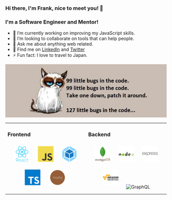 ### Hi there, I'm Frank, nice to meet you! 👋

### I'm a Software Engineer and Mentor!

- 🔭  I’m currently working on improving my JavaScript skills.
- 👯  I’m looking to collaborate on tools that can help people.
- 💬  Ask me about anything web related.
- 💼  Find me on [LinkedIn](https://www.linkedin.com/in/frankstepanski/ 'LinkedIn') and [Twitter](https://twitter.com/frankstepanski/ 'Twitter')
- ⚡ Fun fact: I love to travel to Japan.

![Profile Banner](profile-image.png?raw=true)

<table><tr><td valign="top" width="50%">

### Frontend  
<div align="center">  
<img style="margin: 10px" src="react-original-wordmark.svg" alt="React" height="50" />  
<img style="margin: 10px" src="javascript-original.svg" alt="JavaScript" height="50" />  
<img style="margin: 10px" src="webpack-original.svg" alt="Webpack" height="50" />  
<img style="margin: 10px" src="typescript-original.svg" alt="TypeScript" height="50" />  
<img style="margin: 10px" src="mocha.png" alt="Mocha" height="50" />  
</div>

</td><td valign="top" width="50%">

### Backend  
<div align="center">  
<img style="margin: 10px" src="mongodb-original-wordmark.svg" alt="MongoDB" height="50" />  
<img style="margin: 10px" src="nodejs-original-wordmark.svg" alt="Node.js" height="50" />  
<img style="margin: 10px" src="express-original-wordmark.svg" alt="Express.js" height="50" />  
<img style="margin: 10px" src="amazonwebservices-original-wordmark.svg" alt="AWS" height="50" />  
<img style="margin: 10px" src="skills-assets/graphql.png" alt="GraphQL" height="50" />  
</div>
